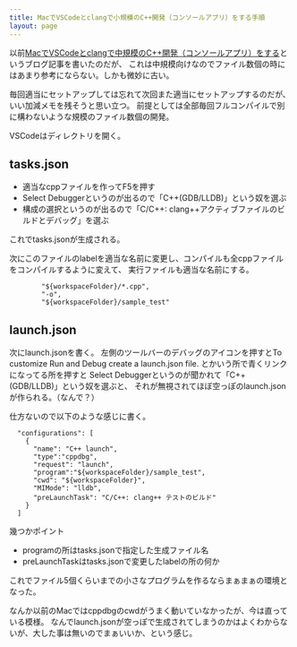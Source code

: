 ```yaml
---
title: MacでVSCodeとclangで小規模のC++開発（コンソールアプリ）をする手順
layout: page
---
```

以前[MacでVSCodeとclangで中規模のC++開発（コンソールアプリ）をする](https://karino2.github.io/2020/04/13/mid_cppproj_vscode_mac.html)というブログ記事を書いたのだが、
これは中規模向けなのでファイル数個の時にはあまり参考にならない。しかも微妙に古い。

毎回適当にセットアップしては忘れて次回また適当にセットアップするのだが、いい加減メモを残そうと思い立つ。
前提としては全部毎回フルコンパイルで別に構わないような規模のファイル数個の開発。

VSCodeはディレクトリを開く。

## tasks.json

- 適当なcppファイルを作ってF5を押す
- Select Debuggerというのが出るので「C++(GDB/LLDB)」という奴を選ぶ
- 構成の選択というのが出るので「C/C++: clang++アクティブファイルのビルドとデバッグ」を選ぶ

これでtasks.jsonが生成される。

次にこのファイルのlabelを適当な名前に変更し、コンパイルも全cppファイルをコンパイルするように変えて、
実行ファイルも適当な名前にする。

```
        "${workspaceFolder}/*.cpp",
        "-o",
        "${workspaceFolder}/sample_test"
```

## launch.json

次にlaunch.jsonを書く。
左側のツールバーのデバッグのアイコンを押すとTo customize Run and Debug create a launch.json file. とかいう所で青くリンクになってる所を押すと
Select Debuggerというのが聞かれて「C++(GDB/LLDB)」という奴を選ぶと、
それが無視されてほぼ空っぽのlaunch.jsonが作られる。（なんで？）

仕方ないので以下のような感じに書く。

```
  "configurations": [
    {
      "name": "C++ launch",
      "type":"cppdbg",
      "request": "launch",
      "program":"${workspaceFolder}/sample_test",
      "cwd": "${workspaceFolder}",
      "MIMode": "lldb",
      "preLaunchTask": "C/C++: clang++ テストのビルド" 
    }
  ]
```

幾つかポイント

- programの所はtasks.jsonで指定した生成ファイル名
- preLaunchTaskはtasks.jsonで変更したlabelの所の何か

これでファイル5個くらいまでの小さなプログラムを作るならまぁまぁの環境となった。

なんか以前のMacではcppdbgのcwdがうまく動いていなかったが、今は直っている模様。
なんでlaunch.jsonが空っぽで生成されてしまうのかはよくわからないが、大した事は無いのでまぁいいか、という感じ。